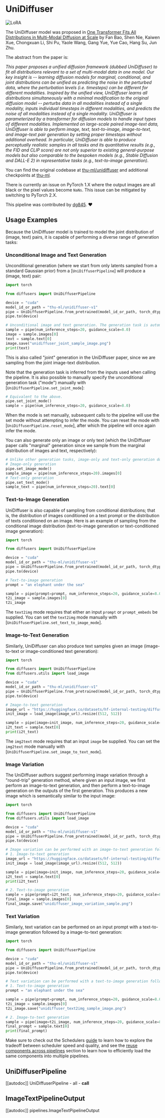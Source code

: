 <!--Copyright 2024 The HuggingFace Team. All rights reserved.

Licensed under the Apache License, Version 2.0 (the "License"); you may not use this file except in compliance with
the License. You may obtain a copy of the License at

http://www.apache.org/licenses/LICENSE-2.0

Unless required by applicable law or agreed to in writing, software distributed under the License is distributed on
an "AS IS" BASIS, WITHOUT WARRANTIES OR CONDITIONS OF ANY KIND, either express or implied. See the License for the
specific language governing permissions and limitations under the License.
-->

# UniDiffuser

<div class="flex flex-wrap space-x-1">
  <img alt="LoRA" src="https://img.shields.io/badge/LoRA-d8b4fe?style=flat"/>
</div>

The UniDiffuser model was proposed in [One Transformer Fits All Distributions in Multi-Modal Diffusion at Scale](https://huggingface.co/papers/2303.06555) by Fan Bao, Shen Nie, Kaiwen Xue, Chongxuan Li, Shi Pu, Yaole Wang, Gang Yue, Yue Cao, Hang Su, Jun Zhu.

The abstract from the paper is:

*This paper proposes a unified diffusion framework (dubbed UniDiffuser) to fit all distributions relevant to a set of multi-modal data in one model. Our key insight is -- learning diffusion models for marginal, conditional, and joint distributions can be unified as predicting the noise in the perturbed data, where the perturbation levels (i.e. timesteps) can be different for different modalities. Inspired by the unified view, UniDiffuser learns all distributions simultaneously with a minimal modification to the original diffusion model -- perturbs data in all modalities instead of a single modality, inputs individual timesteps in different modalities, and predicts the noise of all modalities instead of a single modality. UniDiffuser is parameterized by a transformer for diffusion models to handle input types of different modalities. Implemented on large-scale paired image-text data, UniDiffuser is able to perform image, text, text-to-image, image-to-text, and image-text pair generation by setting proper timesteps without additional overhead. In particular, UniDiffuser is able to produce perceptually realistic samples in all tasks and its quantitative results (e.g., the FID and CLIP score) are not only superior to existing general-purpose models but also comparable to the bespoken models (e.g., Stable Diffusion and DALL-E 2) in representative tasks (e.g., text-to-image generation).*

You can find the original codebase at [thu-ml/unidiffuser](https://github.com/thu-ml/unidiffuser) and additional checkpoints at [thu-ml](https://huggingface.co/thu-ml).

<Tip warning={true}>

There is currently an issue on PyTorch 1.X where the output images are all black or the pixel values become `NaNs`. This issue can be mitigated by switching to PyTorch 2.X.

</Tip>

This pipeline was contributed by [dg845](https://github.com/dg845). ❤️

## Usage Examples

Because the UniDiffuser model is trained to model the joint distribution of (image, text) pairs, it is capable of performing a diverse range of generation tasks:

### Unconditional Image and Text Generation

Unconditional generation (where we start from only latents sampled from a standard Gaussian prior) from a [`UniDiffuserPipeline`] will produce a (image, text) pair:

```python
import torch

from diffusers import UniDiffuserPipeline

device = "cuda"
model_id_or_path = "thu-ml/unidiffuser-v1"
pipe = UniDiffuserPipeline.from_pretrained(model_id_or_path, torch_dtype=torch.float16)
pipe.to(device)

# Unconditional image and text generation. The generation task is automatically inferred.
sample = pipe(num_inference_steps=20, guidance_scale=8.0)
image = sample.images[0]
text = sample.text[0]
image.save("unidiffuser_joint_sample_image.png")
print(text)
```

This is also called "joint" generation in the UniDiffuser paper, since we are sampling from the joint image-text distribution.

Note that the generation task is inferred from the inputs used when calling the pipeline.
It is also possible to manually specify the unconditional generation task ("mode") manually with [`UniDiffuserPipeline.set_joint_mode`]:

```python
# Equivalent to the above.
pipe.set_joint_mode()
sample = pipe(num_inference_steps=20, guidance_scale=8.0)
```

When the mode is set manually, subsequent calls to the pipeline will use the set mode without attempting to infer the mode.
You can reset the mode with [`UniDiffuserPipeline.reset_mode`], after which the pipeline will once again infer the mode.

You can also generate only an image or only text (which the UniDiffuser paper calls "marginal" generation since we sample from the marginal distribution of images and text, respectively):

```python
# Unlike other generation tasks, image-only and text-only generation don't use classifier-free guidance
# Image-only generation
pipe.set_image_mode()
sample_image = pipe(num_inference_steps=20).images[0]
# Text-only generation
pipe.set_text_mode()
sample_text = pipe(num_inference_steps=20).text[0]
```

### Text-to-Image Generation

UniDiffuser is also capable of sampling from conditional distributions; that is, the distribution of images conditioned on a text prompt or the distribution of texts conditioned on an image.
Here is an example of sampling from the conditional image distribution (text-to-image generation or text-conditioned image generation):

```python
import torch

from diffusers import UniDiffuserPipeline

device = "cuda"
model_id_or_path = "thu-ml/unidiffuser-v1"
pipe = UniDiffuserPipeline.from_pretrained(model_id_or_path, torch_dtype=torch.float16)
pipe.to(device)

# Text-to-image generation
prompt = "an elephant under the sea"

sample = pipe(prompt=prompt, num_inference_steps=20, guidance_scale=8.0)
t2i_image = sample.images[0]
t2i_image
```

The `text2img` mode requires that either an input `prompt` or `prompt_embeds` be supplied. You can set the `text2img` mode manually with [`UniDiffuserPipeline.set_text_to_image_mode`].

### Image-to-Text Generation

Similarly, UniDiffuser can also produce text samples given an image (image-to-text or image-conditioned text generation):

```python
import torch

from diffusers import UniDiffuserPipeline
from diffusers.utils import load_image

device = "cuda"
model_id_or_path = "thu-ml/unidiffuser-v1"
pipe = UniDiffuserPipeline.from_pretrained(model_id_or_path, torch_dtype=torch.float16)
pipe.to(device)

# Image-to-text generation
image_url = "https://huggingface.co/datasets/hf-internal-testing/diffusers-images/resolve/main/unidiffuser/unidiffuser_example_image.jpg"
init_image = load_image(image_url).resize((512, 512))

sample = pipe(image=init_image, num_inference_steps=20, guidance_scale=8.0)
i2t_text = sample.text[0]
print(i2t_text)
```

The `img2text` mode requires that an input `image` be supplied. You can set the `img2text` mode manually with [`UniDiffuserPipeline.set_image_to_text_mode`].

### Image Variation

The UniDiffuser authors suggest performing image variation through a "round-trip" generation method, where given an input image, we first perform an image-to-text generation, and then perform a text-to-image generation on the outputs of the first generation.
This produces a new image which is semantically similar to the input image:

```python
import torch

from diffusers import UniDiffuserPipeline
from diffusers.utils import load_image

device = "cuda"
model_id_or_path = "thu-ml/unidiffuser-v1"
pipe = UniDiffuserPipeline.from_pretrained(model_id_or_path, torch_dtype=torch.float16)
pipe.to(device)

# Image variation can be performed with an image-to-text generation followed by a text-to-image generation:
# 1. Image-to-text generation
image_url = "https://huggingface.co/datasets/hf-internal-testing/diffusers-images/resolve/main/unidiffuser/unidiffuser_example_image.jpg"
init_image = load_image(image_url).resize((512, 512))

sample = pipe(image=init_image, num_inference_steps=20, guidance_scale=8.0)
i2t_text = sample.text[0]
print(i2t_text)

# 2. Text-to-image generation
sample = pipe(prompt=i2t_text, num_inference_steps=20, guidance_scale=8.0)
final_image = sample.images[0]
final_image.save("unidiffuser_image_variation_sample.png")
```

### Text Variation

Similarly, text variation can be performed on an input prompt with a text-to-image generation followed by a image-to-text generation:

```python
import torch

from diffusers import UniDiffuserPipeline

device = "cuda"
model_id_or_path = "thu-ml/unidiffuser-v1"
pipe = UniDiffuserPipeline.from_pretrained(model_id_or_path, torch_dtype=torch.float16)
pipe.to(device)

# Text variation can be performed with a text-to-image generation followed by a image-to-text generation:
# 1. Text-to-image generation
prompt = "an elephant under the sea"

sample = pipe(prompt=prompt, num_inference_steps=20, guidance_scale=8.0)
t2i_image = sample.images[0]
t2i_image.save("unidiffuser_text2img_sample_image.png")

# 2. Image-to-text generation
sample = pipe(image=t2i_image, num_inference_steps=20, guidance_scale=8.0)
final_prompt = sample.text[0]
print(final_prompt)
```

<Tip>

Make sure to check out the Schedulers [guide](../../using-diffusers/schedulers) to learn how to explore the tradeoff between scheduler speed and quality, and see the [reuse components across pipelines](../../using-diffusers/loading#reuse-a-pipeline) section to learn how to efficiently load the same components into multiple pipelines.

</Tip>

## UniDiffuserPipeline
[[autodoc]] UniDiffuserPipeline
	- all
	- __call__

## ImageTextPipelineOutput
[[autodoc]] pipelines.ImageTextPipelineOutput
